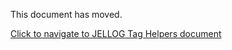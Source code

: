 This document has moved. 

[Click to navigate to JELLOG Tag Helpers document](../../UI/AspNetCore/Tag-Helpers/Index.md)
